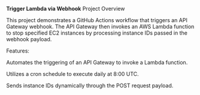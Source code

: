 **Trigger Lambda via Webhook**
Project Overview

This project demonstrates a GitHub Actions workflow that triggers an API Gateway webhook. The API Gateway then invokes an AWS Lambda function to stop specified EC2 instances by processing instance IDs passed in the webhook payload.

Features:

Automates the triggering of an API Gateway to invoke a Lambda function.

Utilizes a cron schedule to execute daily at 8:00 UTC.

Sends instance IDs dynamically through the POST request payload.

